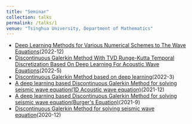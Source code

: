 ```yaml
---
title: "Seminar"
collection: talks
permalink: /talks/1
venue: "Tsinghua University, Department of Mathematics"
---
```

* [Deep Learning Methods for Various Numerical Schemes to The Wave Equations](https://github.com/changyf98/changyf98.github.io/blob/master/files/%E9%80%82%E7%94%A8%E4%BA%8E%E5%A4%9A%E7%A7%8D%E6%95%B0%E5%80%BC%E6%A0%BC%E5%BC%8F%E7%9A%84%E6%B7%B1%E5%BA%A6%E5%AD%A6%E4%B9%A0%E6%96%B9%E6%B3%95.pdf)(2022-12)
* [Discontinuous Galerkin Method With TVD Runge-Kutta Temporal Discretization Based On Deep Learning For Acoustic Wave Equations](https://github.com/changyf98/changyf98.github.io/blob/master/files/slide.pdf)(2022-5)
* [Discontinuous Galerkin Method based on deep learning](https://github.com/changyf98/changyf98.github.io/blob/master/files/Discontinuous%20Galerkin%20Method%20based%20on%20deep%20learning.pdf)(2022-3)
* [A deep learning based Discontinuous Galerkin Method for solving seismic wave equation(1D Acoustic wave equation)](https://github.com/changyf98/changyf98.github.io/blob/master/files/20211201.pdf)(2021-12)
* [A deep learning based Discontinuous Galerkin Method for solving seismic wave equation(Burger's Equation)](https://github.com/changyf98/changyf98.github.io/blob/master/files/adeep.pdf)(2021-9)
* [Discontinuous Galerkin Method for solving seismic wave equation](https://github.com/changyf98/changyf98.github.io/blob/master/files/%E9%97%B4%E6%96%AD%E6%9C%89%E9%99%90%E5%85%83%E6%B1%82%E8%A7%A3%E5%9C%B0%E9%9C%87%E6%B3%A2%E5%8A%A8%E6%96%B9%E7%A8%8B%E7%9A%84%E7%A0%94%E7%A9%B6%E8%BF%9B%E5%B1%95.pdf)(2020-12)

